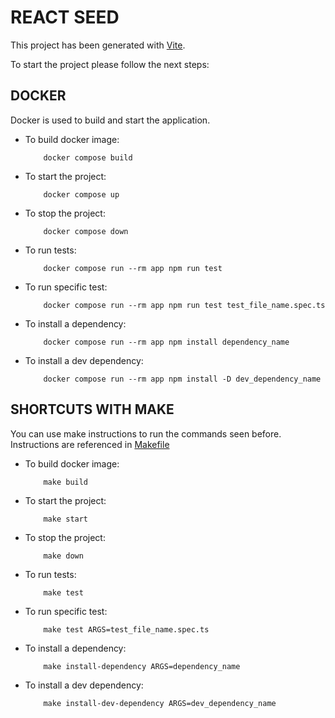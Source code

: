 # REACT SEED

This project has been generated with [Vite](https://vitejs.dev/).

To start the project please follow the next steps:

## DOCKER

Docker is used to build and start the application.

 - To build docker image:

    ```
        docker compose build
    ```

 - To start the project:

    ```
        docker compose up
    ```

 - To stop the project:

    ```
        docker compose down
    ```

 - To run tests:

    ```
        docker compose run --rm app npm run test
    ```

 - To run specific test:

    ```
        docker compose run --rm app npm run test test_file_name.spec.ts
    ```

 - To install a dependency:

    ```
        docker compose run --rm app npm install dependency_name
    ```

 - To install a dev dependency:

    ```
        docker compose run --rm app npm install -D dev_dependency_name
    ```

## SHORTCUTS WITH MAKE

You can use make instructions to run the commands seen before.
Instructions are referenced in [Makefile](./Makefile)

 - To build docker image:

    ```
        make build
    ```

 - To start the project:

    ```
        make start
    ```

 - To stop the project:

    ```
        make down
    ```

 - To run tests:

    ```
        make test
    ```

 - To run specific test:

    ```
        make test ARGS=test_file_name.spec.ts
    ```

 - To install a dependency:

    ```
        make install-dependency ARGS=dependency_name
    ```

 - To install a dev dependency:

    ```
        make install-dev-dependency ARGS=dev_dependency_name
    ```